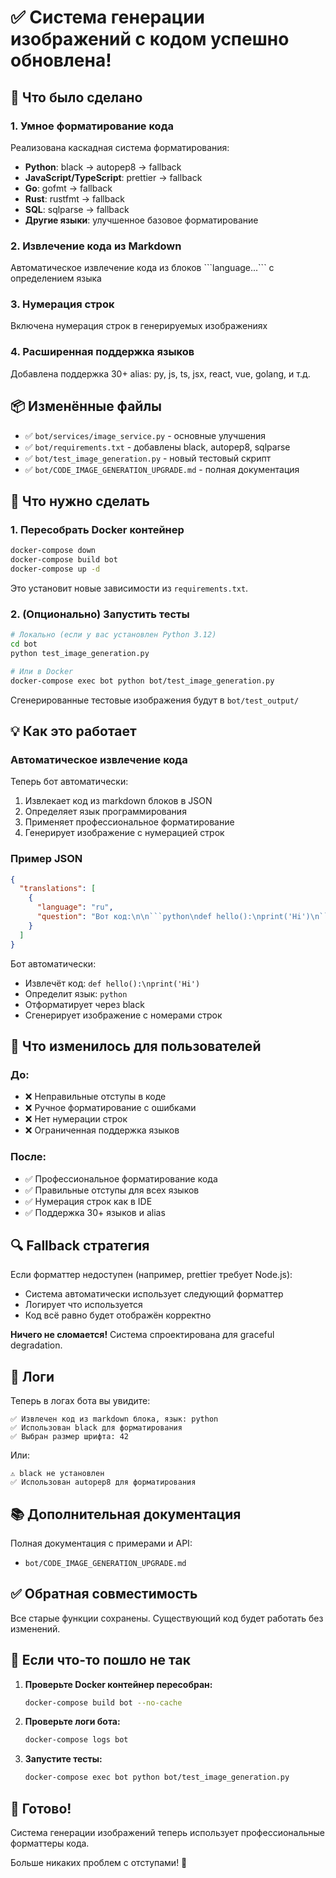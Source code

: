 # ✅ Система генерации изображений с кодом успешно обновлена!

## 🎯 Что было сделано

### 1. Умное форматирование кода
Реализована каскадная система форматирования:
- **Python**: black → autopep8 → fallback
- **JavaScript/TypeScript**: prettier → fallback
- **Go**: gofmt → fallback
- **Rust**: rustfmt → fallback
- **SQL**: sqlparse → fallback
- **Другие языки**: улучшенное базовое форматирование

### 2. Извлечение кода из Markdown
Автоматическое извлечение кода из блоков \`\`\`language...\`\`\` с определением языка

### 3. Нумерация строк
Включена нумерация строк в генерируемых изображениях

### 4. Расширенная поддержка языков
Добавлена поддержка 30+ alias: py, js, ts, jsx, react, vue, golang, и т.д.

## 📦 Изменённые файлы

- ✅ `bot/services/image_service.py` - основные улучшения
- ✅ `bot/requirements.txt` - добавлены black, autopep8, sqlparse
- ✅ `bot/test_image_generation.py` - новый тестовый скрипт
- ✅ `bot/CODE_IMAGE_GENERATION_UPGRADE.md` - полная документация

## 🚀 Что нужно сделать

### 1. Пересобрать Docker контейнер

```bash
docker-compose down
docker-compose build bot
docker-compose up -d
```

Это установит новые зависимости из `requirements.txt`.

### 2. (Опционально) Запустить тесты

```bash
# Локально (если у вас установлен Python 3.12)
cd bot
python test_image_generation.py

# Или в Docker
docker-compose exec bot python bot/test_image_generation.py
```

Сгенерированные тестовые изображения будут в `bot/test_output/`

## 💡 Как это работает

### Автоматическое извлечение кода

Теперь бот автоматически:
1. Извлекает код из markdown блоков в JSON
2. Определяет язык программирования
3. Применяет профессиональное форматирование
4. Генерирует изображение с нумерацией строк

### Пример JSON

```json
{
  "translations": [
    {
      "language": "ru",
      "question": "Вот код:\n\n```python\ndef hello():\nprint('Hi')\n```"
    }
  ]
}
```

Бот автоматически:
- Извлечёт код: `def hello():\nprint('Hi')`
- Определит язык: `python`
- Отформатирует через black
- Сгенерирует изображение с номерами строк

## 🎨 Что изменилось для пользователей

### До:
- ❌ Неправильные отступы в коде
- ❌ Ручное форматирование с ошибками
- ❌ Нет нумерации строк
- ❌ Ограниченная поддержка языков

### После:
- ✅ Профессиональное форматирование кода
- ✅ Правильные отступы для всех языков
- ✅ Нумерация строк как в IDE
- ✅ Поддержка 30+ языков и alias

## 🔍 Fallback стратегия

Если форматтер недоступен (например, prettier требует Node.js):
- Система автоматически использует следующий форматтер
- Логирует что используется
- Код всё равно будет отображён корректно

**Ничего не сломается!** Система спроектирована для graceful degradation.

## 📝 Логи

Теперь в логах бота вы увидите:

```
✅ Извлечен код из markdown блока, язык: python
✅ Использован black для форматирования
✅ Выбран размер шрифта: 42
```

Или:

```
⚠️ black не установлен
✅ Использован autopep8 для форматирования
```

## 📚 Дополнительная документация

Полная документация с примерами и API:
- `bot/CODE_IMAGE_GENERATION_UPGRADE.md`

## ✅ Обратная совместимость

Все старые функции сохранены. Существующий код будет работать без изменений.

## 🐛 Если что-то пошло не так

1. **Проверьте Docker контейнер пересобран:**
   ```bash
   docker-compose build bot --no-cache
   ```

2. **Проверьте логи бота:**
   ```bash
   docker-compose logs bot
   ```

3. **Запустите тесты:**
   ```bash
   docker-compose exec bot python bot/test_image_generation.py
   ```

## 🎉 Готово!

Система генерации изображений теперь использует профессиональные форматтеры кода. 

Больше никаких проблем с отступами! 🚀

